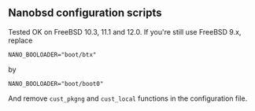 ##  Nanobsd configuration scripts

Tested OK on FreeBSD 10.3, 11.1 and 12.0. If you're still use FreeBSD 9.x, replace 
```
NANO_BOOLOADER="boot/btx"
```
by
```
NANO_BOOLOADER="boot/boot0"
```
And remove ```cust_pkgng``` and ```cust_local``` functions in the configuration file.
